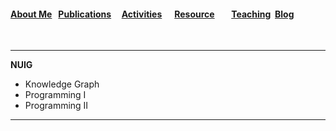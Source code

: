 ####  [About Me](README.md) &nbsp; [Publications](./Publications.html)&nbsp; &nbsp; &nbsp;[Activities](./Activities.html)&nbsp; &nbsp; &nbsp; [Resource](./Resource.html)&nbsp; &nbsp; &nbsp;  &nbsp; [Teaching](./teaching.html)&nbsp; [Blog](./blog.html)&nbsp;

&nbsp;
&nbsp;
&nbsp;
&nbsp;
&nbsp;

****


**NUIG**
- Knowledge Graph
- Programming Ι
- Programming ΙΙ






****
